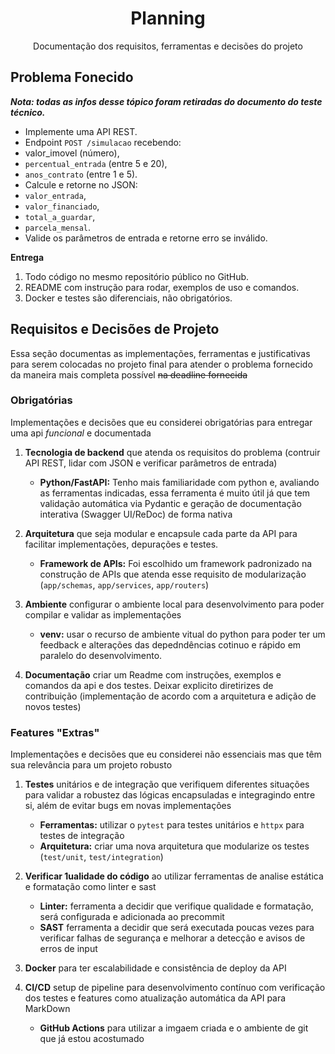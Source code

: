 <center><h1>Planning</h1></center>
<center>Documentação dos requisitos, ferramentas e decisões do projeto</center>

## Problema Fonecido

___Nota: todas as infos desse tópico foram retiradas do documento do teste técnico.___

- Implemente uma API REST.
- Endpoint `POST /simulacao` recebendo:
- valor_imovel (número),
- `percentual_entrada` (entre 5 e 20),
- `anos_contrato` (entre 1 e 5).
- Calcule e retorne no JSON:
- `valor_entrada`,
- `valor_financiado`,
- `total_a_guardar`,
- `parcela_mensal`.
- Valide os parâmetros de entrada e retorne erro se inválido.

**Entrega**

1. Todo código no mesmo repositório público no GitHub.
2. README com instrução para rodar, exemplos de uso e comandos.
3. Docker e testes são diferenciais, não obrigatórios.

## Requisitos e Decisões de Projeto

Essa seção documentas as implementações, ferramentas e justificativas para serem colocadas no projeto final para atender o problema fornecido da maneira mais completa possível ~~na deadline fornecida~~

### Obrigatórias

Implementações e decisões que eu considerei obrigatórias para entregar uma api _*_funcional_*_ e documentada 

1. **Tecnologia de backend** que atenda os requisitos do problema (contruir API REST, lidar com JSON e verificar parâmetros de entrada)
    - **Python/FastAPI:** Tenho mais familiaridade com python e, avaliando as ferramentas indicadas, essa ferramenta é muito útil já que tem validação automática via Pydantic e geração de documentação interativa (Swagger UI/ReDoc) de forma nativa

2. **Arquitetura** que seja modular e encapsule cada parte da API para facilitar implementações, depurações e testes.
    - **Framework de APIs:** Foi escolhido um framework padronizado na construção de APIs que atenda esse requisito de modularização (``app/schemas``, ``app/services``, ``app/routers``)

3. **Ambiente** configurar o ambiente local para desenvolvimento para poder compilar e validar as implementações
    - **venv:** usar o recurso de ambiente vitual do python para poder ter um feedback e alterações das depedndências cotinuo e rápido em paralelo do desenvolvimento.

4. **Documentação** criar um Readme com instruções, exemplos e comandos da api e dos testes. Deixar explicito diretirizes de contribuição (implementação de acordo com a arquitetura e adição de novos testes)

### Features "Extras"

Implementações e decisões que eu considerei não essenciais mas que têm sua relevância para um projeto robusto

1. **Testes** unitários e de integração que verifiquem diferentes situações para validar a robustez das lógicas encapsuladas e integragindo entre si, além de evitar bugs em novas implementações
    - **Ferramentas:** utilizar o ``pytest`` para testes unitários e ``httpx`` para testes de integração
    - **Arquitetura:** criar uma nova arquitetura que modularize os testes (``test/unit``, ``test/integration``)

2. **Verificar 1ualidade do código** ao utilizar ferramentas de analise estática e formatação como linter e sast
    - **Linter:** ferramenta a decidir que verifique qualidade e formatação, será configurada e adicionada ao precommit
    - **SAST** ferramenta a decidir que será executada poucas vezes para verificar falhas de segurança e melhorar a detecção e avisos de erros de input

3. **Docker** para ter escalabilidade e consistência de deploy da API

4. **CI/CD** setup de pipeline para desenvolvimento contínuo com verificação dos testes e features como atualização automática da API para MarkDown
    - **GitHub Actions** para utilizar a imgaem criada e o ambiente de git que já estou acostumado